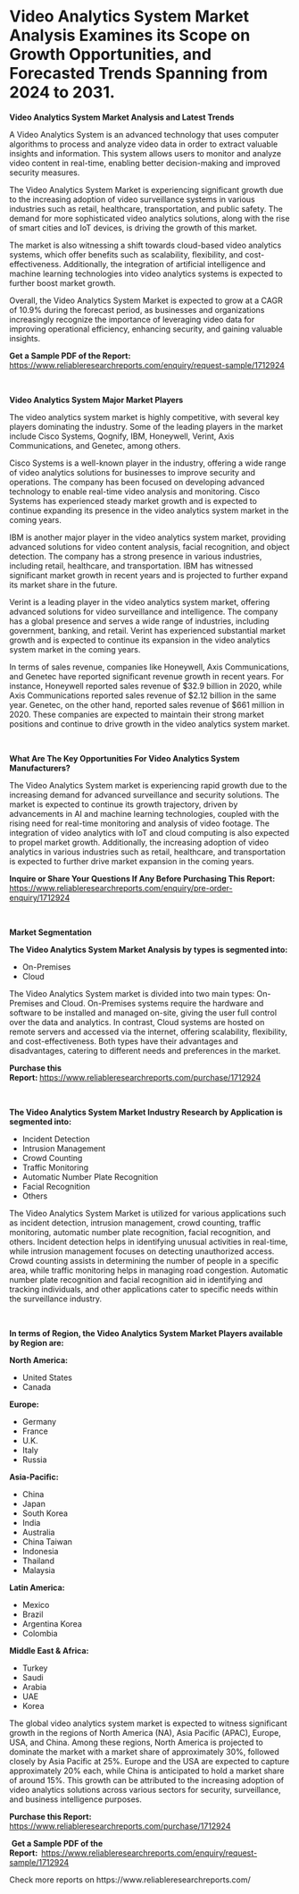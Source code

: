 <p><h1>Video Analytics System Market Analysis Examines its Scope on Growth Opportunities, and Forecasted Trends Spanning from 2024 to 2031.</h1></p><p><strong>Video Analytics System Market Analysis and Latest Trends</strong></p>
<p><p>A Video Analytics System is an advanced technology that uses computer algorithms to process and analyze video data in order to extract valuable insights and information. This system allows users to monitor and analyze video content in real-time, enabling better decision-making and improved security measures.</p><p>The Video Analytics System Market is experiencing significant growth due to the increasing adoption of video surveillance systems in various industries such as retail, healthcare, transportation, and public safety. The demand for more sophisticated video analytics solutions, along with the rise of smart cities and IoT devices, is driving the growth of this market.</p><p>The market is also witnessing a shift towards cloud-based video analytics systems, which offer benefits such as scalability, flexibility, and cost-effectiveness. Additionally, the integration of artificial intelligence and machine learning technologies into video analytics systems is expected to further boost market growth.</p><p>Overall, the Video Analytics System Market is expected to grow at a CAGR of 10.9% during the forecast period, as businesses and organizations increasingly recognize the importance of leveraging video data for improving operational efficiency, enhancing security, and gaining valuable insights.</p></p>
<p><strong>Get a Sample PDF of the Report:&nbsp;</strong> <a href="https://www.reliableresearchreports.com/enquiry/request-sample/1712924">https://www.reliableresearchreports.com/enquiry/request-sample/1712924</a></p>
<p>&nbsp;</p>
<p><strong>Video Analytics System Major Market Players</strong></p>
<p><p>The video analytics system market is highly competitive, with several key players dominating the industry. Some of the leading players in the market include Cisco Systems, Qognify, IBM, Honeywell, Verint, Axis Communications, and Genetec, among others. </p><p>Cisco Systems is a well-known player in the industry, offering a wide range of video analytics solutions for businesses to improve security and operations. The company has been focused on developing advanced technology to enable real-time video analysis and monitoring. Cisco Systems has experienced steady market growth and is expected to continue expanding its presence in the video analytics system market in the coming years.</p><p>IBM is another major player in the video analytics system market, providing advanced solutions for video content analysis, facial recognition, and object detection. The company has a strong presence in various industries, including retail, healthcare, and transportation. IBM has witnessed significant market growth in recent years and is projected to further expand its market share in the future.</p><p>Verint is a leading player in the video analytics system market, offering advanced solutions for video surveillance and intelligence. The company has a global presence and serves a wide range of industries, including government, banking, and retail. Verint has experienced substantial market growth and is expected to continue its expansion in the video analytics system market in the coming years.</p><p>In terms of sales revenue, companies like Honeywell, Axis Communications, and Genetec have reported significant revenue growth in recent years. For instance, Honeywell reported sales revenue of $32.9 billion in 2020, while Axis Communications reported sales revenue of $2.12 billion in the same year. Genetec, on the other hand, reported sales revenue of $661 million in 2020. These companies are expected to maintain their strong market positions and continue to drive growth in the video analytics system market.</p></p>
<p>&nbsp;</p>
<p><strong>What Are The Key Opportunities For Video Analytics System Manufacturers?</strong></p>
<p><p>The Video Analytics System market is experiencing rapid growth due to the increasing demand for advanced surveillance and security solutions. The market is expected to continue its growth trajectory, driven by advancements in AI and machine learning technologies, coupled with the rising need for real-time monitoring and analysis of video footage. The integration of video analytics with IoT and cloud computing is also expected to propel market growth. Additionally, the increasing adoption of video analytics in various industries such as retail, healthcare, and transportation is expected to further drive market expansion in the coming years.</p></p>
<p><strong>Inquire or Share Your Questions If Any Before Purchasing This Report:</strong> <a href="https://www.reliableresearchreports.com/enquiry/pre-order-enquiry/1712924">https://www.reliableresearchreports.com/enquiry/pre-order-enquiry/1712924</a></p>
<p>&nbsp;</p>
<p><strong>Market Segmentation</strong></p>
<p><strong>The Video Analytics System Market Analysis by types is segmented into:</strong></p>
<p><ul><li>On-Premises</li><li>Cloud</li></ul></p>
<p><p>The Video Analytics System market is divided into two main types: On-Premises and Cloud. On-Premises systems require the hardware and software to be installed and managed on-site, giving the user full control over the data and analytics. In contrast, Cloud systems are hosted on remote servers and accessed via the internet, offering scalability, flexibility, and cost-effectiveness. Both types have their advantages and disadvantages, catering to different needs and preferences in the market.</p></p>
<p><strong>Purchase this Report:&nbsp;</strong><a href="https://www.reliableresearchreports.com/purchase/1712924">https://www.reliableresearchreports.com/purchase/1712924</a></p>
<p>&nbsp;</p>
<p><strong>The Video Analytics System Market Industry Research by Application is segmented into:</strong></p>
<p><ul><li>Incident Detection</li><li>Intrusion Management</li><li>Crowd Counting</li><li>Traffic Monitoring</li><li>Automatic Number Plate Recognition</li><li>Facial Recognition</li><li>Others</li></ul></p>
<p><p>The Video Analytics System Market is utilized for various applications such as incident detection, intrusion management, crowd counting, traffic monitoring, automatic number plate recognition, facial recognition, and others. Incident detection helps in identifying unusual activities in real-time, while intrusion management focuses on detecting unauthorized access. Crowd counting assists in determining the number of people in a specific area, while traffic monitoring helps in managing road congestion. Automatic number plate recognition and facial recognition aid in identifying and tracking individuals, and other applications cater to specific needs within the surveillance industry.</p></p>
<p>&nbsp;</p>
<p><strong>In terms of Region, the Video Analytics System Market Players available by Region are:</strong></p>
<p>
    <p> <strong> North America: </strong>
        <ul>
            <li>United States</li>
            <li>Canada</li>
        </ul>
        </p> 
    <p> <strong> Europe: </strong>
        <ul>
            <li>Germany</li>
            <li>France</li>
            <li>U.K.</li>
            <li>Italy</li>
            <li>Russia</li>
        </ul>
        </p> 
    <p> <strong> Asia-Pacific: </strong>
        <ul>
            <li>China</li>
            <li>Japan</li>
            <li>South Korea</li>
            <li>India</li>
            <li>Australia</li>
            <li>China Taiwan</li>
            <li>Indonesia</li>
            <li>Thailand</li>
            <li>Malaysia</li>
        </ul>
        </p> 
    <p> <strong> Latin America: </strong>
        <ul>
            <li>Mexico</li>
            <li>Brazil</li>
            <li>Argentina Korea</li>
            <li>Colombia</li>
        </ul>
        </p> 
    <p> <strong> Middle East & Africa: </strong>
        <ul>
            <li>Turkey</li>
            <li>Saudi</li>
            <li>Arabia</li>
            <li>UAE</li>
            <li>Korea</li>
        </ul>
    </p>
    </p>
<p><p>The global video analytics system market is expected to witness significant growth in the regions of North America (NA), Asia Pacific (APAC), Europe, USA, and China. Among these regions, North America is projected to dominate the market with a market share of approximately 30%, followed closely by Asia Pacific at 25%. Europe and the USA are expected to capture approximately 20% each, while China is anticipated to hold a market share of around 15%. This growth can be attributed to the increasing adoption of video analytics solutions across various sectors for security, surveillance, and business intelligence purposes.</p></p>
<p><strong>Purchase this Report: </strong><a href="https://www.reliableresearchreports.com/purchase/1712924">https://www.reliableresearchreports.com/purchase/1712924</a></p>
<p>&nbsp;<strong>Get a Sample PDF of the Report:&nbsp;&nbsp;</strong><a href="https://www.reliableresearchreports.com/enquiry/request-sample/1712924">https://www.reliableresearchreports.com/enquiry/request-sample/1712924</a></p>
<p><strong></strong></p>
<p>Check more reports on https://www.reliableresearchreports.com/</p>